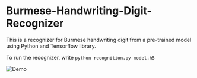# Burmese-Handwriting-Digit-Recognizer
This is a recognizer for Burmese handwriting digit from a pre-trained model using Python and Tensorflow library.

To run the recognizer, write `python recognition.py model.h5`

![Demo](assets/burmesedigitregco.gif)
